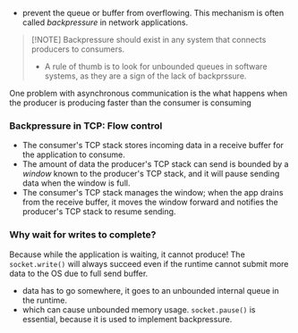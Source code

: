 - prevent the queue or buffer from overflowing. This mechanism is often called *backpressure* in network applications.

>[!NOTE] Backpressure should exist in any system that connects producers to consumers.
>-  A rule of thumb is to look for unbounded queues in software systems, as they are a sign of the lack of backprssure.

One problem with asynchronous communication is the what happens when the producer is producing faster than the consumer is consuming 
### Backpressure in TCP: Flow control
- The consumer's TCP stack stores incoming data in a receive buffer for the application to consume.
- The amount of data the producer's TCP stack can send is bounded by a *window* known to the producer's TCP stack, and it will pause sending data when the window is full.
- The consumer's TCP stack manages the window; when the app drains from the receive buffer, it moves the window forward and notifies the producer's TCP stack to resume sending.

### Why wait for writes to complete?
Because while the application is waiting, it cannot produce! The `socket.write()` will always succeed even if the runtime cannot submit more data to the OS due to full send buffer.
- data has to go somewhere, it goes to an unbounded internal queue in the runtime.
- which can cause unbounded memory usage.
`socket.pause()` is essential, because it is used to implement backpressure.